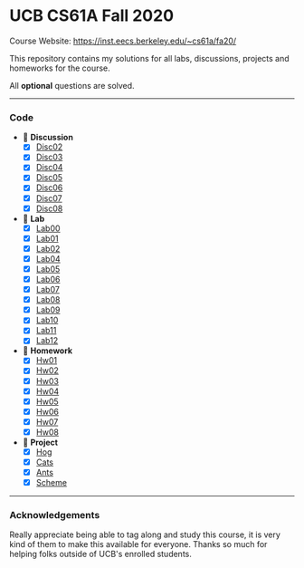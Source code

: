 # UCB CS61A Fall 2020

Course Website: https://inst.eecs.berkeley.edu/~cs61a/fa20/

This repository contains my solutions for all labs, discussions, projects and homeworks for the course.

All **optional** questions are solved.

---

### Code

- 🔴 **Discussion**
  - [x] [Disc02](./disc/disc02.py)
  - [x] [Disc03](./disc/disc03.py)
  - [x] [Disc04](./disc/disc04.py)
  - [x] [Disc05](./disc/disc05.py)
  - [x] [Disc06](./disc/disc06.py)
  - [x] [Disc07](./disc/disc07.py)
  - [x] [Disc08](./disc/disc08.py)
- 🔴 **Lab**
  - [x] [Lab00](./lab/lab00/lab00.py)
  - [x] [Lab01](./lab/lab01/lab01.py)
  - [x] [Lab02](./lab/lab02/lab02.py)
  - [x] [Lab04](./lab/lab04/lab04.py)
  - [x] [Lab05](./lab/lab05/lab05.py)
  - [x] [Lab06](./lab/lab06/lab06.py)
  - [x] [Lab07](./lab/lab07)
  - [x] [Lab08](./lab/lab08/lab08.py)
  - [x] [Lab09](./lab/lab09/lab09.py)
  - [x] [Lab10](./lab/lab10/lab10.scm)
  - [x] [Lab11](./lab/lab11/expr.py)
  - [x] [Lab12](./lab/lab12/lab12.sql)
- 🔴 **Homework**
  - [x] [Hw01](./homework/hw01/hw01.py)
  - [x] [Hw02](./homework/hw02/hw02.py)
  - [x] [Hw03](./homework/hw03/hw03.py)
  - [x] [Hw04](./homework/hw04/hw04.py)
  - [x] [Hw05](./homework/hw05/hw05.py)
  - [x] [Hw06](./homework/hw06/hw06.scm)
  - [x] [Hw07](./homework/hw07/hw07.scm)
  - [x] [Hw08](./homework/hw08/hw08.scm)
- 🔴 **Project**
  - [x] [Hog](./project/hog/hog.py)
  - [x] [Cats](./project/cats/cats.py)
  - [x] [Ants](./project/ants/ants.py)
  - [x] [Scheme](./project/scheme)

---

### Acknowledgements

Really appreciate being able to tag along and study this course, it is very kind of them to make this available for everyone. Thanks so much for helping folks outside of UCB's enrolled students.
